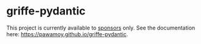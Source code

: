 # griffe-pydantic

This project is currently available to [sponsors](https://github.com/sponsors/pawamoy) only.
See the documentation here: https://pawamoy.github.io/griffe-pydantic.

